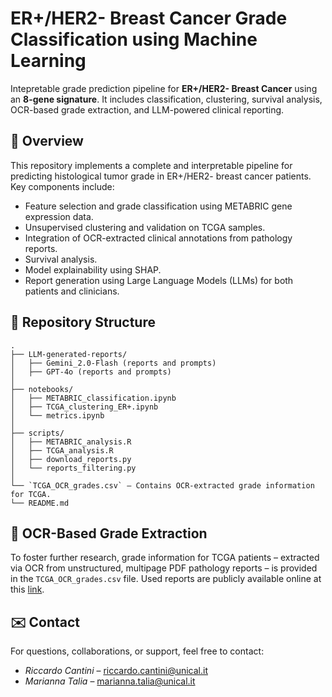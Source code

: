 # ER+/HER2- Breast Cancer Grade Classification using Machine Learning
Intepretable grade prediction pipeline for **ER+/HER2- Breast Cancer** using an **8-gene signature**. It includes classification, clustering, survival analysis, OCR-based grade extraction, and LLM-powered clinical reporting.

## 🧬 Overview

This repository implements a complete and interpretable pipeline for predicting histological tumor grade in ER+/HER2- breast cancer patients.  
Key components include:

- Feature selection and grade classification using METABRIC gene expression data.
- Unsupervised clustering and validation on TCGA samples.
- Integration of OCR-extracted clinical annotations from pathology reports.
- Survival analysis.
- Model explainability using SHAP.
- Report generation using Large Language Models (LLMs) for both patients and clinicians.


## 📂 Repository Structure

```plaintext
.
├── LLM-generated-reports/
│   ├── Gemini_2.0-Flash (reports and prompts)
│   ├── GPT-4o (reports and prompts)
│
├── notebooks/
│   ├── METABRIC_classification.ipynb
│   ├── TCGA_clustering_ER+.ipynb
│   └── metrics.ipynb
│
├── scripts/
│   ├── METABRIC_analysis.R
│   ├── TCGA_analysis.R
│   ├── download_reports.py
│   └── reports_filtering.py
│
└── `TCGA_OCR_grades.csv` – Contains OCR-extracted grade information for TCGA.
└── README.md
```

## 📝 OCR-Based Grade Extraction

To foster further research, grade information for TCGA patients – extracted via OCR from unstructured, multipage PDF pathology reports – is provided in the `TCGA_OCR_grades.csv` file. Used reports are publicly available online at this [link](https://github.com/inodb/datahub/tree/add-symlink-path-report/tcga/pathology_reports).

## ✉️ Contact

For questions, collaborations, or support, feel free to contact:
- *Riccardo Cantini* – [riccardo.cantini@unical.it](mailto:riccardo.cantini@unical.it)  
- *Marianna Talia* – [marianna.talia@unical.it](mailto:marianna.talia@unical.it)
